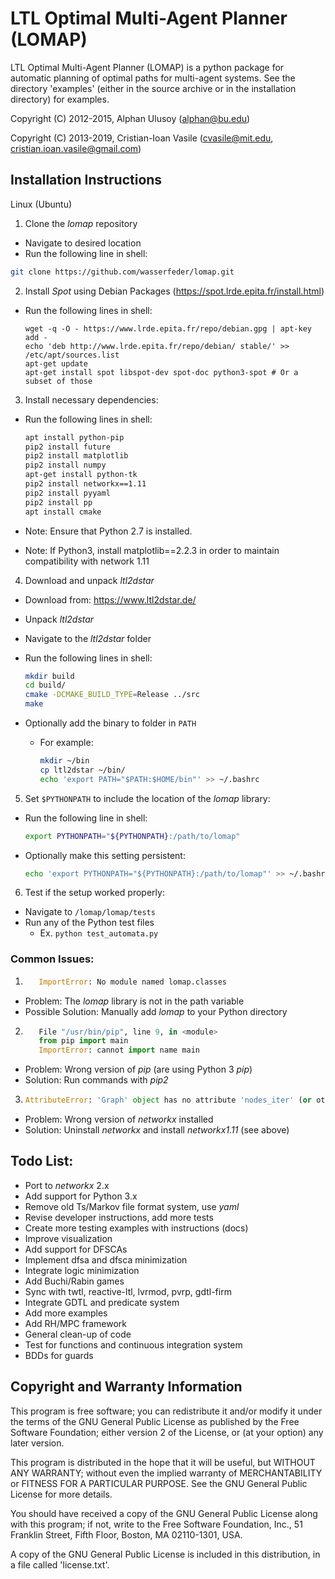 LTL Optimal Multi-Agent Planner (LOMAP)
=======================================

LTL Optimal Multi-Agent Planner (LOMAP) is a python package for automatic
planning of optimal paths for multi-agent systems.
See the directory 'examples' (either in the source archive or in the
installation directory) for examples.

Copyright (C) 2012-2015, Alphan Ulusoy (alphan@bu.edu)

Copyright (C) 2013-2019, Cristian-Ioan Vasile (cvasile@mit.edu,
                                               cristian.ioan.vasile@gmail.com)

## Installation Instructions

Linux (Ubuntu)
1. Clone the _lomap_ repository
  * Navigate to desired location
  * Run the following line in shell:

  ```bash
  git clone https://github.com/wasserfeder/lomap.git
  ```

2. Install _Spot_ using Debian Packages (https://spot.lrde.epita.fr/install.html)
  * Run the following lines in shell:

    ```
    wget -q -O - https://www.lrde.epita.fr/repo/debian.gpg | apt-key add -
    echo 'deb http://www.lrde.epita.fr/repo/debian/ stable/' >> /etc/apt/sources.list
    apt-get update
    apt-get install spot libspot-dev spot-doc python3-spot # Or a subset of those
    ```

3. Install necessary dependencies:
  * Run the following lines in shell:

    ```bash
    apt install python-pip
    pip2 install future
    pip2 install matplotlib
    pip2 install numpy
    apt-get install python-tk
    pip2 install networkx==1.11
    pip2 install pyyaml
    pip2 install pp
    apt install cmake
    ```

  * Note: Ensure that Python 2.7 is installed.
  * Note: If Python3, install matplotlib==2.2.3 in order to maintain compatibility with network 1.11

4. Download and unpack _ltl2dstar_
  * Download from: https://www.ltl2dstar.de/
  * Unpack _ltl2dstar_
  * Navigate to the _ltl2dstar_ folder
  * Run the following lines in shell:

      ```bash
      mkdir build
      cd build/
      cmake -DCMAKE_BUILD_TYPE=Release ../src
      make
      ```

  * Optionally add the binary to folder in `PATH`
    * For example:

      ```bash
      mkdir ~/bin
      cp ltl2dstar ~/bin/
      echo 'export PATH="$PATH:$HOME/bin"' >> ~/.bashrc
      ```

5. Set `$PYTHONPATH` to include the location of the _lomap_ library:
  * Run the following line in shell:

      ```bash
      export PYTHONPATH="${PYTHONPATH}:/path/to/lomap"
      ```

  * Optionally make this setting persistent:

      ```bash
      echo 'export PYTHONPATH="${PYTHONPATH}:/path/to/lomap"' >> ~/.bashrc
      ```

6. Test if the setup worked properly:
  * Navigate to `/lomap/lomap/tests`
  * Run any of the Python test files
    * Ex. `python test_automata.py`

### Common Issues:
1. ```python
      ImportError: No module named lomap.classes
   ```
  * Problem: The _lomap_ library is not in the path variable
  * Possible Solution: Manually add _lomap_ to your Python directory

2. ```python
      File "/usr/bin/pip", line 9, in <module>
      from pip import main
      ImportError: cannot import name main
   ```
  * Problem: Wrong version of _pip_ (are using Python 3 _pip_)
  * Solution: Run commands with _pip2_

3. ```python
   AttributeError: 'Graph' object has no attribute 'nodes_iter' (or other graph issues)
   ```
  * Problem: Wrong version of _networkx_ installed
  * Solution: Uninstall _networkx_ and install _networkx1.11_ (see above)


## Todo List:

- Port to _networkx_ 2.x
- Add support for Python 3.x
- Remove old Ts/Markov file format system, use _yaml_
- Revise developer instructions, add more tests
- Create more testing examples with instructions (docs)
- Improve visualization
- Add support for DFSCAs
- Implement dfsa and dfsca minimization
- Integrate logic minimization
- Add Buchi/Rabin games
- Sync with twtl, reactive-ltl, lvrmod, pvrp, gdtl-firm
- Integrate GDTL and predicate system
- Add more examples
- Add RH/MPC framework
- General clean-up of code
- Test for functions and continuous integration system
- BDDs for guards

## Copyright and Warranty Information

This program is free software; you can redistribute it and/or
modify it under the terms of the GNU General Public License
as published by the Free Software Foundation; either version 2
of the License, or (at your option) any later version.

This program is distributed in the hope that it will be useful,
but WITHOUT ANY WARRANTY; without even the implied warranty of
MERCHANTABILITY or FITNESS FOR A PARTICULAR PURPOSE.  See the
GNU General Public License for more details.

You should have received a copy of the GNU General Public License
along with this program; if not, write to the Free Software
Foundation, Inc., 51 Franklin Street, Fifth Floor, Boston, MA
02110-1301, USA.

A copy of the GNU General Public License is included in this
distribution, in a file called 'license.txt'.
